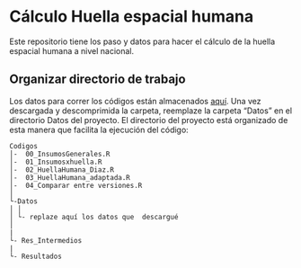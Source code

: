 Cálculo Huella espacial humana
================

Este repositorio tiene los paso y datos para hacer el cálculo de la huella espacial humana a nivel nacional. 


## Organizar directorio de trabajo

Los datos para correr los códigos están almacenados
[aquí](https://drive.google.com/file/d/1YQjFb3u8uJ7UmWHlNncM_UXtJ_gJcOmz/view?usp=drive_link).
Una vez descargada y descomprimida la carpeta, reemplaze la carpeta “Datos” en el directorio Datos del proyecto.
El directorio del proyecto está organizado de esta manera que facilita la ejecución del
código:

    Codigos
    │-  00_InsumosGenerales.R
    │-  01_Insumosxhuella.R
    │-  02_HuellaHumana_Diaz.R
    │-  03_HuellaHumana_adaptada.R
    │-  04_Comparar entre versiones.R
    │    
    └-Datos
    │ │
    │ └- replaze aquí los datos que  descargué 
    │ 
    |
    └- Res_Intermedios
    |
    └- Resultados


